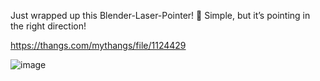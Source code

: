 Just wrapped up this Blender-Laser-Pointer! 🔴 Simple, but it’s pointing in the right direction!

https://thangs.com/mythangs/file/1124429

![image](https://github.com/user-attachments/assets/046ef26d-6a51-460d-b311-52bc32cea92e)
